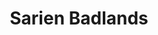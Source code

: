 ---
date created: Friday, December 8th 2023, 10:57:06 pm
date modified: Thursday, December 14th 2023, 12:21:54 am
eleventyNavigation:
  key: Sarien Badlands
  parent: Material Plane
layout: base.njk
title: Sarien Badlands
type: Continent
---